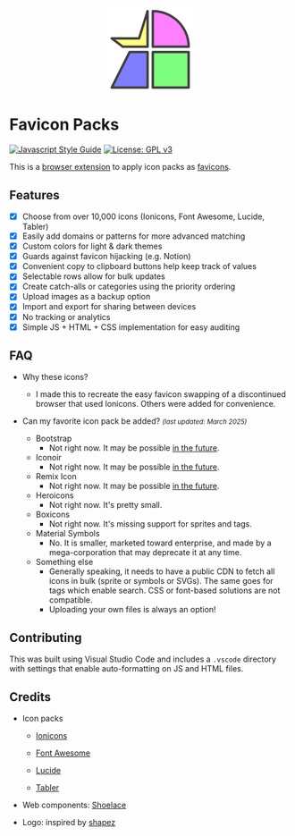<p align="center">
  <img
    height="30%"
    width="30%"
    src="src/img/logo.svg"
    alt="Favicon Packs logo"
    title="Favicon Packs logo"
  />
</p>

# Favicon Packs

[![Javascript Style Guide](https://img.shields.io/badge/code_style-standard-f3df49)](https://standardjs.com)
[![License: GPL v3](https://img.shields.io/badge/License-GPLv3-blue.svg)](https://www.gnu.org/licenses/gpl-3.0)

This is a [browser extension](https://en.wikipedia.org/wiki/Browser_extension) to apply icon packs as [favicons](https://en.wikipedia.org/wiki/Favicon).

## Features

- [x] Choose from over 10,000 icons (Ionicons, Font Awesome, Lucide, Tabler)
- [x] Easily add domains or patterns for more advanced matching
- [x] Custom colors for light & dark themes
- [x] Guards against favicon hijacking (e.g. Notion)
- [x] Convenient copy to clipboard buttons help keep track of values
- [x] Selectable rows allow for bulk updates
- [x] Create catch-alls or categories using the priority ordering
- [x] Upload images as a backup option
- [x] Import and export for sharing between devices
- [x] No tracking or analytics
- [x] Simple JS + HTML + CSS implementation for easy auditing

## FAQ

- Why these icons?

  - I made this to recreate the easy favicon swapping of a discontinued browser that used Ionicons. Others were added for convenience.

- Can my favorite icon pack be added? <small>_(last updated: March 2025)_</small>

  - Bootstrap
    - Not right now. It may be possible [in the future](https://github.com/twbs/icons/pull/2114).
  - Iconoir
    - Not right now. It may be possible [in the future](https://github.com/iconoir-icons/iconoir/issues/398).
  - Remix Icon
    - Not right now. It may be possible [in the future](https://github.com/Remix-Design/RemixIcon/pull/979).
  - Heroicons
    - Not right now. It's pretty small.
  - Boxicons
    - Not right now. It's missing support for sprites and tags.
  - Material Symbols
    - No. It is smaller, marketed toward enterprise, and made by a mega-corporation that may deprecate it at any time.
  - Something else
    - Generally speaking, it needs to have a public CDN to fetch all icons in bulk (sprite or symbols or SVGs). The same goes for tags which enable search. CSS or font-based solutions are not compatible.
    - Uploading your own files is always an option!

## Contributing

This was built using Visual Studio Code and includes a `.vscode` directory with settings that enable auto-formatting on JS and HTML files.

## Credits

- Icon packs

  - [Ionicons](https://ionic.io/ionicons)

  - [Font Awesome](https://fontawesome.com)

  - [Lucide](https://lucide.dev)

  - [Tabler](https://tabler.io/icons)

- Web components: [Shoelace](https://shoelace.style)

- Logo: inspired by [shapez](https://shapez.io)
